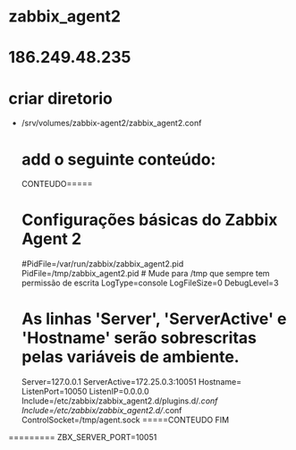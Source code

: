 # zabbix_agent2

# 186.249.48.235

# criar diretorio
- /srv/volumes/zabbix-agent2/zabbix_agent2.conf
    # add o seguinte conteúdo:
    CONTEUDO=====
    # Configurações básicas do Zabbix Agent 2
    #PidFile=/var/run/zabbix/zabbix_agent2.pid
    PidFile=/tmp/zabbix_agent2.pid  # Mude para /tmp que sempre tem permissão de escrita
    LogType=console
    LogFileSize=0
    DebugLevel=3
    # As linhas 'Server', 'ServerActive' e 'Hostname' serão sobrescritas pelas variáveis de ambiente.
    Server=127.0.0.1
    ServerActive=172.25.0.3:10051
    Hostname=
    ListenPort=10050
    ListenIP=0.0.0.0
    Include=/etc/zabbix/zabbix_agent2.d/plugins.d/*.conf
    Include=/etc/zabbix/zabbix_agent2.d/*.conf
    ControlSocket=/tmp/agent.sock
    =====CONTEUDO FIM





=========
ZBX_SERVER_PORT=10051